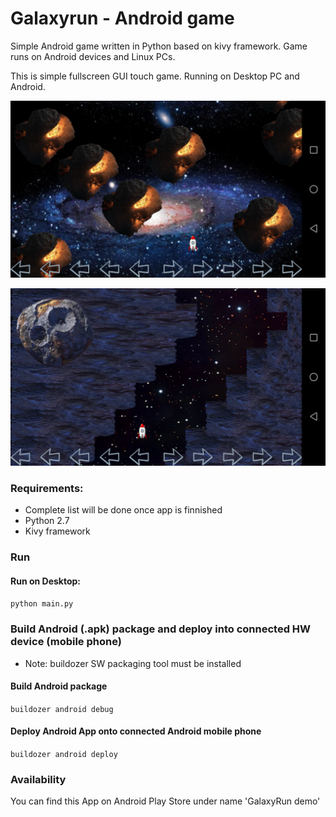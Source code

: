 # Galaxyrun - Android game

Simple Android game written in Python based on kivy framework. Game runs on Android devices and Linux PCs. 

This is simple fullscreen GUI touch game. Running on Desktop PC and Android.


![game_screenshot_level_1](Screenshots/game_1.png "Game Level 1")

![game_screenshot_level_2](Screenshots/game_2.png "Game Level 2")


### Requirements:
* Complete list will be done once app is finnished
* Python 2.7
* Kivy framework

### Run

#### Run on Desktop:

`python main.py`

### Build Android (.apk) package and deploy into connected HW device (mobile phone)

* Note: buildozer SW packaging tool must be installed

#### Build Android package
`buildozer android debug`

#### Deploy Android App onto connected Android mobile phone
`buildozer android deploy`

### Availability
You can find this App on Android Play Store under name 'GalaxyRun demo'

